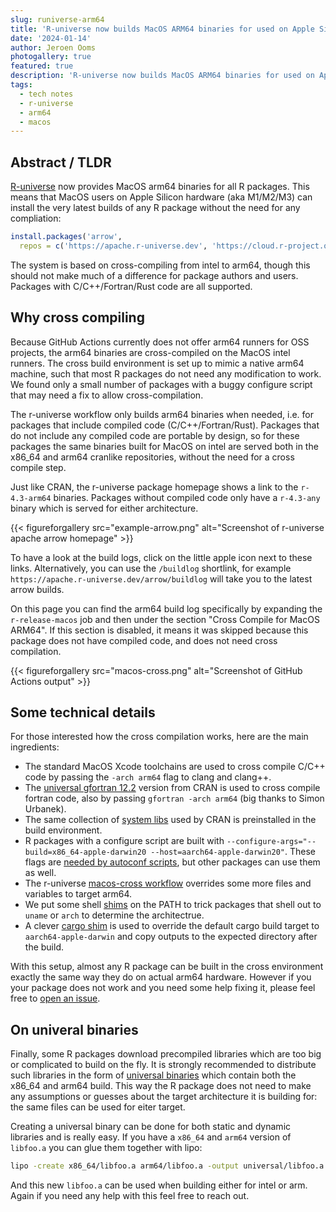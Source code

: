 ```yaml
---
slug: runiverse-arm64
title: 'R-universe now builds MacOS ARM64 binaries for used on Apple Silicon (aka M1/M2/M3) systems'
date: '2024-01-14'
author: Jeroen Ooms
photogallery: true
featured: true
description: 'R-universe now builds MacOS ARM64 binaries for used on Apple Silicon (aka M1/M2/M3) systems.'
tags:
  - tech notes
  - r-universe
  - arm64
  - macos
---
```



## Abstract / TLDR

[R-universe](https://r-universe.dev) now provides MacOS arm64 binaries for all R packages. This means that MacOS users on Apple Silicon hardware (aka M1/M2/M3) can install the very latest builds of any R package without the need for any compliation:

```r
install.packages('arrow',
  repos = c('https://apache.r-universe.dev', 'https://cloud.r-project.org'))
```

The system is based on cross-compiling from intel to arm64, though this should not make much of a difference for package authors and users. Packages with C/C++/Fortran/Rust code are all supported.

## Why cross compiling

Because GitHub Actions currently does not offer arm64 runners for OSS projects, the arm64 binaries are cross-compiled on the MacOS intel runners. The cross build environment is set up to mimic a native arm64 machine, such that most R packages do not need any modification to work. We found only a small number of packages with a buggy configure script that may need a fix to allow cross-compilation.

The r-universe workflow only builds arm64 binaries when needed, i.e. for packages that include compiled code (C/C++/Fortran/Rust). Packages that do not include any compiled code are portable by design, so for these packages the same binaries built for MacOS on intel are served both in the x86_64 and arm64 cranlike repositories, without the need for a cross compile step.

Just like CRAN, the r-universe package homepage shows a link to the `r-4.3-arm64` binaries. Packages without compiled code only have a `r-4.3-any` binary which is served for either architecture.

{{< figureforgallery src="example-arrow.png" alt="Screenshot of r-universe apache arrow homepage" >}}

To have a look at the build logs, click on the little apple icon next to these links. Alternatively, you can use the `/buildlog` shortlink, for example `https://apache.r-universe.dev/arrow/buildlog` will take you to the latest arrow builds.

On this page you can find the arm64 build log specifically by expanding the `r-release-macos` job and then under the section "Cross Compile for MacOS ARM64". If this section is disabled, it means it was skipped because this package does not have compiled code, and does not need cross compilation.

{{< figureforgallery src="macos-cross.png" alt="Screenshot of GitHub Actions output" >}}

## Some technical details

For those interested how the cross compilation works, here are the main ingredients:

 - The standard MacOS Xcode toolchains are used to cross compile C/C++ code by passing the `-arch arm64` flag to clang and clang++.
 - The [universal gfortran 12.2](https://mac.r-project.org/tools/) version from CRAN is used to cross compile fortran code, also by passing `gfortran -arch arm64` (big thanks to Simon Urbanek).
 - The same collection of [system libs](https://mac.r-project.org/bin/darwin20/arm64/) used by CRAN is preinstalled in the build environment.
 - R packages with a configure script are built with `--configure-args="--build=x86_64-apple-darwin20 --host=aarch64-apple-darwin20"`. These flags are [needed by autoconf scripts](https://www.gnu.org/software/autoconf/manual/autoconf-2.68/html_node/Specifying-Target-Triplets.html), but other packages can use them as well.
 - The r-universe [macos-cross workflow](https://github.com/r-universe-org/build-and-check/blob/v1/macos-cross/action.yml) overrides some more files and variables to target arm64.
 - We put some shell [shims](https://github.com/r-universe-org/prepare-macos/tree/master/shims) on the PATH to trick packages that shell out to `uname` or `arch` to determine the architectrue.
 - A clever [cargo shim](https://github.com/r-universe-org/prepare-macos/blob/master/shims/cargo.sh) is used to override the default cargo build target to `aarch64-apple-darwin` and copy outputs to the expected directory after the build.

With this setup, almost any R package can be built in the cross environment exactly the same way they do on actual arm64 hardware. However if you your package does not work and you need some help fixing it, please feel free to [open an issue](https://github.com/r-universe-org/help/issues).

## On univeral binaries

Finally, some R packages download precompiled libraries which are too big or complicated to build on the fly. It is strongly recommended to distribute such libraries in the form of [universal binaries](https://en.wikipedia.org/wiki/Universal_binary) which contain both the x86_64 and arm64 build. This way the R package does not need to make any assumptions or guesses about the target architecture it is building for: the same files can be used for eiter target.

Creating a universal binary can be done for both static and dynamic libraries and is really easy. If you have a `x86_64` and `arm64` version of `libfoo.a` you can glue them together with lipo:

```sh
lipo -create x86_64/libfoo.a arm64/libfoo.a -output universal/libfoo.a
```

And this new `libfoo.a` can be used when building either for intel or arm. Again if you need any help with this feel free to reach out.
